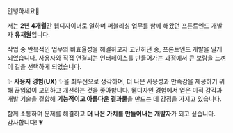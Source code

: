 안녕하세요👋

저는 **2년 4개월**간 웹디자이너로 일하며 퍼블리싱 업무를 함께 해왔던 프론트엔드 개발자 **유채원**입니다.

작업 중 반복적인 업무의 비효율성을 해결하고자 고민하던 중, 프론트엔드 개발을 알게 되었습니다. 사용자와 직접 연결되는 인터페이스를 만들어가는 과정에서 큰 보람을 느껴 이 길을 선택하게 되었습니다.

✨ **사용자 경험(UX)** ✨을 최우선으로 생각하며, 더 나은 사용성과 만족감을 제공하기 위해 끊임없이 고민하고 개선하는 것을 좋아합니다. 웹디자인 경험에서 얻은 미적 감각과 개발 기술을 결합해 **기능적이고 아름다운 결과물**을 만드는 데 강점을 가지고 있습니다.

함께 소통하며 문제를 해결하고 **더 나은 가치를 만들어내는 개발자**가 되고 싶습니다.  
감사합니다! 💗

